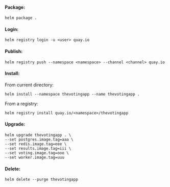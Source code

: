 #### Package:

```
helm package .
```

#### Login:

```
helm registry login -u <user> quay.io
```

#### Publish:

```
helm registry push --namespace <namespace> --channel <channel> quay.io
```

#### Install:

From current directory:
```
helm install --namespace thevotingapp --name thevotingapp .
```

From a registry:
```
helm registry install quay.io/<namespace>/thevotingapp
```

#### Upgrade:

```
helm upgrade thevotingapp . \
--set postgres.image.tag=aaa \
--set redis.image.tag=eee \
--set results.image.tag=iii \
--set voting.image.tag=ooo \
--set worker.image.tag=uuu
```

#### Delete:

```
helm delete --purge thevotingapp
```
